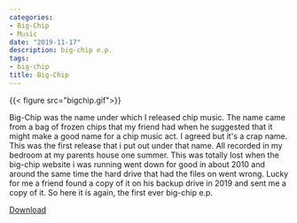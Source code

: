 ```yaml
---
categories:
- Big-Chip
- Music
date: "2019-11-17"
description: big-chip e.p.
tags:
- big-chip
title: Big-Chip
---
```


{{< figure src="bigchip.gif">}}

Big-Chip was the name under which I released chip music. The name came from a bag of frozen chips that my friend had when he suggested that it might make a good name for a chip music act. I agreed but it's a crap name. This was the first release that i put out under that name. All recorded in my bedroom at my parents house one summer. This was totally lost when the big-chip website i was running went down for good in about 2010 and around the same time the hard drive that had the files on went wrong. Lucky for me a friend found a copy of it on his backup drive in 2019 and sent me a copy of it. So here it is again, the first ever big-chip e.p. 

<a href="https://archive.org/details/big-chip-ep" download>Download</a>


